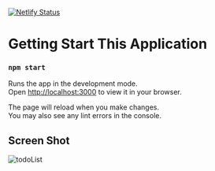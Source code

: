 

[![Netlify Status](https://api.netlify.com/api/v1/badges/35a557f1-0c05-49dc-9231-eb9cead92647/deploy-status)](https://app.netlify.com/sites/ardasen-todo/deploys)
# Getting Start This Application

### `npm start`

Runs the app in the development mode.\
Open [http://localhost:3000](http://localhost:3000) to view it in your browser.

The page will reload when you make changes.\
You may also see any lint errors in the console.



## Screen Shot
![todoList](https://user-images.githubusercontent.com/106491131/219022912-a6a15ec3-6b2f-49c3-a347-aa1f7e0b577e.png)
